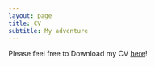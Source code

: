 ```yaml
---
layout: page
title: CV
subtitle: My adventure
---
```


Please feel free to Download my CV [here](/files/cv_complex.pdf)!
